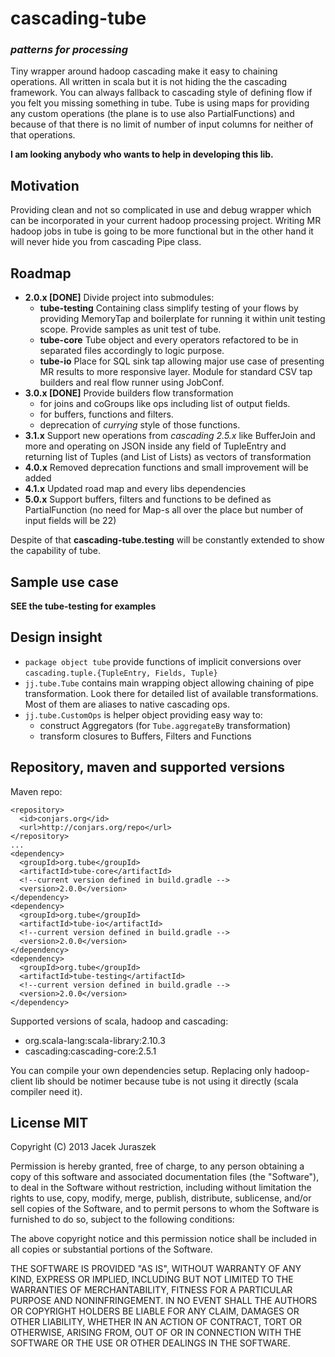 cascading-tube
==============
### *patterns for processing* ###

Tiny wrapper around hadoop cascading make it easy to chaining operations. All written in scala but it is not hiding the the cascading framework. You can always fallback to cascading style of defining flow if you felt you missing something in tube. Tube is using maps for providing any custom operations (the plane is to use also PartialFunctions) and because of that there is no limit of number of input columns for neither of that operations. 

**I am looking anybody who wants to help in developing this lib.**

## Motivation ##

Providing clean and not so complicated in use and debug wrapper which can be incorporated in your current hadoop processing project.
Writing MR hadoop jobs in tube is going to be more functional but in the other hand it will never hide you from cascading Pipe class.

## Roadmap ##
- **2.0.x [DONE]** Divide project into submodules:
  - **tube-testing** Containing class simplify testing of your flows by providing MemoryTap and boilerplate for running it within unit testing scope. Provide samples as unit test of tube.
  - **tube-core** Tube object and every operators refactored to be in separated files accordingly to logic purpose.
  - **tube-io** Place for SQL sink tap allowing major use case of presenting MR results to more responsive layer. Module for standard CSV tap builders and real flow runner using JobConf.
- **3.0.x [DONE]** Provide builders flow transformation
  - for joins and coGroups like ops including list of output fields.
  - for buffers, functions and filters.
  - deprecation of _currying_ style of those functions.
- **3.1.x** Support new operations from *cascading 2.5.x* like BufferJoin and more and operating on JSON inside any field of TupleEntry and returning list of Tuples (and List of Lists) as vectors of transformation
- **4.0.x** Removed deprecation functions and small improvement will be added
- **4.1.x** Updated road map and every libs dependencies
- **5.0.x** Support buffers, filters and functions to be defined as PartialFunction (no need for Map-s all over the place but number of input fields will be 22)

Despite of that **cascading-tube.testing** will be constantly extended to show the capability of tube.

## Sample use case ##
**SEE the tube-testing for examples**

## Design insight ##
* ```package object tube``` provide functions of implicit conversions over ```cascading.tuple.{TupleEntry, Fields, Tuple}```
* ```jj.tube.Tube``` contains main wrapping object allowing chaining of pipe transformation. Look there for detailed list of available transformations. Most of them are aliases to native cascading ops.
* ```jj.tube.CustomOps``` is helper object providing easy way to: 
  + construct Aggregators (for ```Tube.aggregateBy``` transformation)
  + transform closures to Buffers, Filters and Functions

## Repository, maven and supported versions ##
Maven repo: 
```
<repository>
  <id>conjars.org</id>
  <url>http://conjars.org/repo</url>
</repository>
...
<dependency>
  <groupId>org.tube</groupId>
  <artifactId>tube-core</artifactId>
  <!--current version defined in build.gradle -->
  <version>2.0.0</version>
</dependency>
<dependency>
  <groupId>org.tube</groupId>
  <artifactId>tube-io</artifactId>
  <!--current version defined in build.gradle -->
  <version>2.0.0</version>
</dependency>
<dependency>
  <groupId>org.tube</groupId>
  <artifactId>tube-testing</artifactId>
  <!--current version defined in build.gradle -->
  <version>2.0.0</version>
</dependency>
```

Supported versions of scala, hadoop and cascading:
* org.scala-lang:scala-library:2.10.3
* cascading:cascading-core:2.5.1

You can compile your own dependencies setup. Replacing only hadoop-client lib should be notimer because tube is not using it directly (scala compiler need it).

## License MIT ##
Copyright (C) 2013 Jacek Juraszek

Permission is hereby granted, free of charge, to any person obtaining a copy of this software and associated documentation files (the "Software"), to deal in the Software without restriction, including without limitation the rights to use, copy, modify, merge, publish, distribute, sublicense, and/or sell copies of the Software, and to permit persons to whom the Software is furnished to do so, subject to the following conditions:

The above copyright notice and this permission notice shall be included in all copies or substantial portions of the Software.

THE SOFTWARE IS PROVIDED "AS IS", WITHOUT WARRANTY OF ANY KIND, EXPRESS OR IMPLIED, INCLUDING BUT NOT LIMITED TO THE WARRANTIES OF MERCHANTABILITY, FITNESS FOR A PARTICULAR PURPOSE AND NONINFRINGEMENT. IN NO EVENT SHALL THE AUTHORS OR COPYRIGHT HOLDERS BE LIABLE FOR ANY CLAIM, DAMAGES OR OTHER LIABILITY, WHETHER IN AN ACTION OF CONTRACT, TORT OR OTHERWISE, ARISING FROM, OUT OF OR IN CONNECTION WITH THE SOFTWARE OR THE USE OR OTHER DEALINGS IN THE SOFTWARE.

